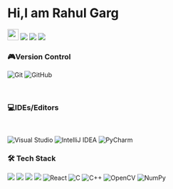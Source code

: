 
<h1>Hi,I am Rahul Garg</h1> <img src="https://media.giphy.com/media/hvRJCLFzcasrR4ia7z/giphy.gif" width="25px">
<img src="https://github-readme-stats.vercel.app/api?username=rahul-gargcoder&show_icons=true&theme=dracula&count_private=true&card_width=300"/>
<img src="https://github-readme-stats.vercel.app/api/top-langs/?username=rahul-gargcoder&theme=cobalt&langs_count=8&layout=compact&card_width=400"/>
<img src="http://github-readme-streak-stats.herokuapp.com/?user=rahul-gargcoder&theme=dark&date_format=M%20j%5B%2C%20Y%5D"/>
<h3>🎮</g-emoji>Version Control</h3>
<p>
  <img alt="Git" src="https://img.shields.io/badge/git-%23F05033.svg?style=for-the-badge&logo=git&logoColor=white"/>
  <img alt="GitHub" src="https://img.shields.io/badge/github-%23121011.svg?style=for-the-badge&logo=github&logoColor=white"/>
</p>
&nbsp;
&nbsp;
<h3>💻</g-emoji>IDEs/Editors</h3>
&nbsp;
<p>
<img alt="Visual Studio" src="https://img.shields.io/badge/VisualStudio-5C2D91.svg?style=for-the-badge&logo=visual-studio&logoColor=white"/>
<img alt="IntelliJ IDEA" src="https://img.shields.io/badge/IntelliJIDEA-000000.svg?style=for-the-badge&logo=intellij-idea&logoColor=white"/>
<img alt="PyCharm" src="https://img.shields.io/badge/PyCharm-000000.svg?style=for-the-badge&logo=PyCharm&logoColor=white"/>
</p>
<h3>🛠</g-emoji> Tech Stack</h3>
<p>
<img src="https://img.shields.io/badge/Python-14354C?style=for-the-badge&logo=python&logoColor=white"/>
<img src="https://img.shields.io/badge/HTML5-E34F26?style=for-the-badge&logo=html5&logoColor=white"/>
<img src="https://img.shields.io/badge/CSS3-1572B6?style=for-the-badge&logo=css3&logoColor=white"/>
<img src="https://img.shields.io/badge/JavaScript-323330?style=for-the-badge&logo=javascript&logoColor=F7DF1E"/> 
<img alt="React" src="https://img.shields.io/badge/react-%2320232a.svg?style=for-the-badge&logo=react&logoColor=%2361DAFB"/>
<img alt="C" src="https://img.shields.io/badge/c-%2300599C.svg?style=for-the-badge&logo=c&logoColor=white"/>
<img alt="C++" src="https://img.shields.io/badge/c++-%2300599C.svg?style=for-the-badge&logo=c%2B%2B&ogoColor=white"/>
<img alt="OpenCV" src="https://img.shields.io/badge/opencv-%23white.svg?style=for-the-badge&logo=opencv&logoColor=white"/>
<img alt="NumPy" src="https://img.shields.io/badge/numpy-%23013243.svg?style=for-the-badge&logo=numpy&logoColor=white" />
</p>
